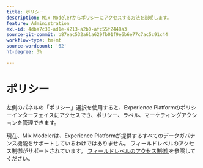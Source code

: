 ```yaml
---
title: ポリシー
description: Mix Modelerからポリシーにアクセスする方法を説明します。
feature: Administration
exl-id: 4dba7c30-ad1e-4213-a2b0-afc55f2448a3
source-git-commit: b87eac532a61a629fb01f9e6b6e77c7ac5c91c44
workflow-type: tm+mt
source-wordcount: '62'
ht-degree: 3%

---
```


# ポリシー

左側のパネルの「ポリシー」選択を使用すると、Experience Platformのポリシーインターフェイスにアクセスでき、ポリシー、ラベル、マーケティングアクションを管理できます。

現在、Mix Modelerは、Experience Platformが提供するすべてのデータガバナンス機能をサポートしているわけではありません。 フィールドレベルのアクセス制御がサポートされています。 [ フィールドレベルのアクセス制御 ](../harmonize-data/dataset-rules.md#field-level-access-control) を参照してください。
